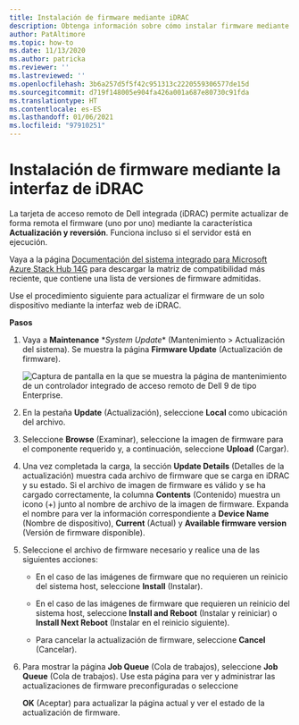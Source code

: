 ```yaml
---
title: Instalación de firmware mediante iDRAC
description: Obtenga información sobre cómo instalar firmware mediante iDRAC.
author: PatAltimore
ms.topic: how-to
ms.date: 11/13/2020
ms.author: patricka
ms.reviewer: ''
ms.lastreviewed: ''
ms.openlocfilehash: 3b6a257d5f5f42c951313c2220559306577de15d
ms.sourcegitcommit: d719f148005e904fa426a001a687e80730c91fda
ms.translationtype: HT
ms.contentlocale: es-ES
ms.lasthandoff: 01/06/2021
ms.locfileid: "97910251"
---
```

# <a name="installing-firmware-using-the-idrac-interface"></a>Instalación de firmware mediante la interfaz de iDRAC

La tarjeta de acceso remoto de Dell integrada (iDRAC) permite actualizar de forma remota el firmware (uno por uno) mediante la característica **Actualización y reversión**. Funciona incluso si el servidor está en ejecución.

Vaya a la página [Documentación del sistema integrado para Microsoft Azure Stack Hub 14G](https://www.dell.com/support/home/product-support/product/cloud-for-microsoft-azure-stack14g/docs) para descargar la matriz de compatibilidad más reciente, que contiene una lista de versiones de firmware admitidas.

Use el procedimiento siguiente para actualizar el firmware de un solo dispositivo mediante la interfaz web de iDRAC.

**Pasos**

1.  Vaya a **Maintenance** \**System Update** (Mantenimiento > Actualización del sistema). Se muestra la página **Firmware Update** (Actualización de firmware).

    ![Captura de pantalla en la que se muestra la página de mantenimiento de un controlador integrado de acceso remoto de Dell 9 de tipo Enterprise.](media/image-85.png)

2.  En la pestaña **Update** (Actualización), seleccione **Local** como ubicación del archivo.

3.  Seleccione **Browse** (Examinar), seleccione la imagen de firmware para el componente requerido y, a continuación, seleccione **Upload** (Cargar).

4.  Una vez completada la carga, la sección **Update Details** (Detalles de la actualización) muestra cada archivo de firmware que se carga en iDRAC y su estado. Si el archivo de imagen de firmware es válido y se ha cargado correctamente, la columna **Contents** (Contenido) muestra un icono (+) junto al nombre de archivo de la imagen de firmware. Expanda el nombre para ver la información correspondiente a **Device Name** (Nombre de dispositivo), **Current** (Actual) y **Available firmware version** (Versión de firmware disponible).

5.  Seleccione el archivo de firmware necesario y realice una de las siguientes acciones:

    -   En el caso de las imágenes de firmware que no requieren un reinicio del sistema host, seleccione **Install** (Instalar).

    -   En el caso de las imágenes de firmware que requieren un reinicio del sistema host, seleccione **Install and Reboot** (Instalar y reiniciar) o **Install Next Reboot** (Instalar en el reinicio siguiente).

    -   Para cancelar la actualización de firmware, seleccione **Cancel** (Cancelar).

6.  Para mostrar la página **Job Queue** (Cola de trabajos), seleccione **Job Queue** (Cola de trabajos). Use esta página para ver y administrar las actualizaciones de firmware preconfiguradas o seleccione

    **OK** (Aceptar) para actualizar la página actual y ver el estado de la actualización de firmware.
    
